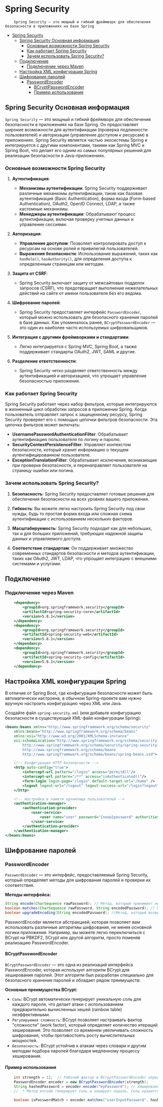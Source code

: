 # Spring Security

```plantext
    Spring Security — это мощный и гибкий фреймворк для обеспечения безопасности в приложениях на базе Spring
```

- [Spring Security](#spring-security)
  - [Spring Security Основная информация](#spring-security-основная-информация)
    - [Основные возможности Spring Security](#основные-возможности-spring-security)
    - [Как работает Spring Security](#как-работает-spring-security)
    - [Зачем использовать Spring Security?](#зачем-использовать-spring-security)
  - [Подключение](#подключение)
    - [Подключение через Maven](#подключение-через-maven)
  - [Настройка XML конфигурации Spring](#настройка-xml-конфигурации-spring)
  - [Шифрование паролей](#шифрование-паролей)
    - [PasswordEncoder](#passwordencoder)
      - [BCryptPasswordEncoder](#bcryptpasswordencoder)
      - [Пример использования](#пример-использования)

## Spring Security Основная информация

`Spring Security` — это мощный и гибкий фреймворк для обеспечения безопасности в приложениях на базе Spring. Он предоставляет широкие возможности для аутентификации (проверка подлинности пользователей) и авторизации (управление доступом к ресурсам) в приложениях. Spring Security является частью экосистемы Spring и интегрируется с другими компонентами, такими как Spring MVC и Spring Boot, что делает его одним из самых популярных решений для реализации безопасности в Java-приложениях.

### Основные возможности Spring Security

1. **Аутентификация**:
   - **Механизмы аутентификации**: Spring Security поддерживает различные механизмы аутентификации, такие как базовая аутентификация (Basic Authentication), форма входа (Form-based Authentication), OAuth2, OpenID Connect, LDAP, а также кастомные механизмы.
   - **Менеджеры аутентификации**: Обрабатывают процесс аутентификации, включая проверку учетных данных и управление сессиями.

2. **Авторизация**:
   - **Управление доступом**: Позволяет контролировать доступ к ресурсам на основе ролей и привилегий пользователей.
   - **Выражения безопасности**: Использование выражений, таких как `hasRole()`, `hasAuthority()`, для определения доступа к определенным страницам или методам.

3. **Защита от CSRF**:
   - Spring Security включает защиту от межсайтовых подделок запросов (CSRF), что предотвращает выполнение нежелательных действий на сайте от имени пользователя без его ведома.

4. **Шифрование паролей**:
   - Spring Security предоставляет интерфейс `PasswordEncoder`, который можно использовать для безопасного хранения паролей в базе данных. Как упоминалось ранее, `BCryptPasswordEncoder` — это один из наиболее часто используемых шифровальщиков.

5. **Интеграция с другими фреймворками и стандартами**:
   - Легко интегрируется с Spring MVC, Spring Boot, а также поддерживает стандарты OAuth2, JWT, SAML и другие.

6. **Разделение ответственности**:
   - Spring Security четко разделяет ответственность между аутентификацией и авторизацией, что упрощает управление безопасностью приложения.

### Как работает Spring Security

Spring Security работает через набор фильтров, которые интегрируются в жизненный цикл обработки запросов в приложении Spring. Когда пользователь отправляет запрос к защищенному ресурсу, Spring Security проверяет его с помощью цепочки фильтров безопасности. Эта цепочка фильтров может включать:

- **UsernamePasswordAuthenticationFilter**: Обрабатывает аутентификацию пользователя по логину и паролю.
- **SecurityContextPersistenceFilter**: Управляет контекстом безопасности, который хранит информацию о текущем аутентифицированном пользователе.
- **ExceptionTranslationFilter**: Обрабатывает исключения, возникающие при проверке безопасности, и перенаправляет пользователя на страницу ошибки или логина.

### Зачем использовать Spring Security?

1. **Безопасность**: Spring Security предоставляет готовые решения для обеспечения безопасности на всех уровнях вашего приложения.

2. **Гибкость**: Вы можете легко настроить Spring Security под свои нужды, будь то простая форма входа или сложная схема аутентификации с использованием нескольких факторов.

3. **Масштабируемость**: Spring Security подходит как для небольших, так и для больших приложений, требующих надежной защиты данных и управляемого доступа.

4. **Соответствие стандартам**: Он поддерживает множество современных стандартов безопасности и методов аутентификации, таких как OAuth2, JWT, LDAP, что упрощает интеграцию с внешними системами и услугами.

## Подключение

### Подключение через Maven

```xml
    <dependency>
        <groupId>org.springframework.security</groupId>
        <artifactId>spring-security-core</artifactId>
        <version>5.8.1</version> 
    </dependency>
    <dependency>
        <groupId>org.springframework.security</groupId>
        <artifactId>spring-security-web</artifactId>
        <version>5.8.1</version>
    </dependency>
    <dependency>
        <groupId>org.springframework.security</groupId>
        <artifactId>spring-security-config</artifactId>
        <version>5.8.1</version>
    </dependency>
```

## Настройка XML конфигурации Spring

В отличие от Spring Boot, где конфигурация безопасности может быть автоматически настроена, в обычном Spring-проекте вам нужно вручную настроить конфигурацию через XML или Java.

Создайте файл `spring-security.xml` (или добавьте конфигурацию безопасности в существующий XML-файл конфигурации Spring):

```xml
<beans:beans xmlns="http://www.springframework.org/schema/security"
    xmlns:beans="http://www.springframework.org/schema/beans"
    xmlns:xsi="http://www.w3.org/2001/XMLSchema-instance"
    xsi:schemaLocation="http://www.springframework.org/schema/security
        http://www.springframework.org/schema/security/spring-security-5.8.xsd
        http://www.springframework.org/schema/beans
        http://www.springframework.org/schema/beans/spring-beans.xsd">

    <!-- Конфигурация HTTP безопасности -->
    <http auto-config="true">
        <intercept-url pattern="/login" access="permitAll"/>
        <intercept-url pattern="/**" access="isAuthenticated()"/>
        <form-login login-page="/login" default-target-url="/home" />
        <logout logout-url="/logout" logout-success-url="/login?logout"/>
    </http>

    <!-- Настройка в памяти хранилища пользователей -->
    <authentication-manager>
        <authentication-provider>
            <user-service>
                <user name="user" password="{noop}password" authorities="ROLE_USER"/>
            </user-service>
        </authentication-provider>
    </authentication-manager>
</beans:beans>
```

## Шифрование паролей

### PasswordEncoder

`PasswordEncoder` — это интерфейс, предоставляемый Spring Security, который определяет методы для шифрования паролей и проверки их соответствия.

**Методы интерфейса:**

```java
String encode(CharSequence rawPassword); // Метод, который принимает необработанный пароль и возвращает его зашифрованную версию.
boolean matches(CharSequence rawPassword, String encodedPassword); // Метод, который сравнивает необработанный пароль с зашифрованной версией и возвращает true, если они совпадают.
boolean upgradeEncoding(String encodedPassword); //Метод, который возвращает true, если пароль зашифрован с использованием устаревшего алгоритма и требует обновления (необязательный метод).
```

PasswordEncoder является абстракцией, которая позволяет вам использовать различные алгоритмы шифрования, не меняя основной логики приложения. Например, вы можете легко переключиться с BCrypt на PBKDF2, SCrypt или другой алгоритм, просто поменяв реализацию PasswordEncoder.

#### BCryptPasswordEncoder

`BCryptPasswordEncoder` — это одна из реализаций интерфейса PasswordEncoder, которая использует алгоритм BCrypt для хеширования паролей. Этот алгоритм был разработан специально для безопасного хранения паролей и обладает рядом преимуществ:

**Основные преимущества BCrypt:**

- `Соль`: BCrypt автоматически генерирует уникальную соль для каждого пароля, что делает атаки с использованием предварительно вычисленных хешей (rainbow table) неэффективными.
- `Регулируемая сложность`: BCrypt позволяет настраивать фактор "сложности" (work factor), который определяет количество итераций хеширования. Это позволяет со временем увеличивать сложность шифрования, чтобы противостоять росту вычислительных мощностей.
- `Безопасность`: BCrypt устойчив к атакам через словари и другим методам подбора паролей благодаря медленному процессу хеширования.

#### Пример использования

```java
    int strength = 12;  // Рабочий фактор в BCryptPasswordEncoder определяется количеством итераций, которое используется для хеширования пароля. Чем выше рабочий фактор, тем больше итераций и, соответственно, тем безопаснее хеш, но и время выполнения будет дольше. (по умолчанию равен 10).
    PasswordEncoder encoder = new BCryptPasswordEncoder(strength); 
    String hashedPassword = encoder.encode("myPassword"); // Хеширование пароля 
    //  * Метод encode генерирует соль и хеширует пароль. Соль хранится вместе с хешем в итоговой строке, возвращаемой BCrypt.

    boolean isPasswordMatch = encoder.matches("userInputPassword", hashedPassword); // Проверка правильности пароля в сравеннии с хешем

```
